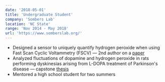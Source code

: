 ```yaml
---
date: '2018-05-01'
title: 'Undergraduate Student'
company: 'Sombers Lab'
location: 'NC State'
range: 'Nov 2014 - May 2018'
url: 'https://www.somberslab.org/'
---
```


- Designed a sensor to uniquely quantify hydrogen peroxide when using Fast Scan Cyclic Voltammetry (FSCV) &mdash; 2nd author on a [paper](https://pubs.acs.org/doi/10.1021/acs.analchem.7b03770)
- Analyzed fluctuations of dopamine and hydrogen peroxide in rats performing dyskinesias arising from L-DOPA treatment of Parkinson's disease &mdash; capstone [thesis](https://twitter.com/ncstatechem/status/994966386962259970?lang=en)
- Mentored a high school student for two summers

